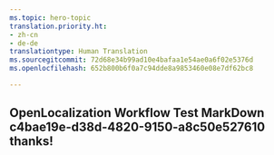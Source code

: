```yaml
---
ms.topic: hero-topic
translation.priority.ht:
- zh-cn
- de-de
translationtype: Human Translation
ms.sourcegitcommit: 72d68e34b99ad10e4bafaa1e54ae0a6f02e5376d
ms.openlocfilehash: 652b800b6f0a7c94dde8a9853460e08e7df62bc8

---
```

## OpenLocalization Workflow Test MarkDown c4bae19e-d38d-4820-9150-a8c50e527610 thanks!



<!--HONumber=Sep16_HO1-->


